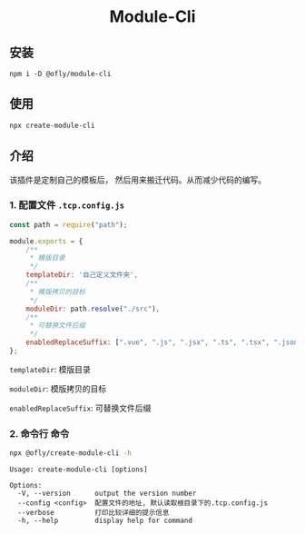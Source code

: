 <h1 align="center">Module-Cli</h1>

## 安装

```shell
npm i -D @ofly/module-cli
```

## 使用

```sh
npx create-module-cli
```



## 介绍

该插件是定制自己的模板后， 然后用来搬迁代码。从而减少代码的编写。



### 1. 配置文件 `.tcp.config.js`

```javascript
const path = require("path");

module.exports = {
	/**
	 * 模版目录
	 */
	templateDir: '自己定义文件夹',
	/**
	 * 模版拷贝的目标
	 */
	moduleDir: path.resolve("./src"),
	/**
	 * 可替换文件后缀
	 */
	enabledReplaceSuffix: [".vue", ".js", ".jsx", ".ts", ".tsx", ".json"],
};
```

`templateDir`: 模版目录

`moduleDir`: 模版拷贝的目标

`enabledReplaceSuffix`: 可替换文件后缀

### 2. 命令行 命令

```sh
npx @ofly/create-module-cli -h
```

```shell
Usage: create-module-cli [options]

Options:
  -V, --version      output the version number
  --config <config>  配置文件的地址, 默认读取根目录下的.tcp.config.js
  --verbose          打印比较详细的提示信息
  -h, --help         display help for command
```

